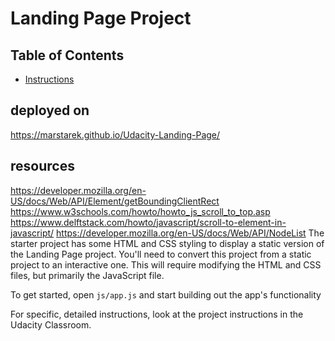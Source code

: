 # Landing Page Project

## Table of Contents

* [Instructions](#instructions)

## deployed on 
https://marstarek.github.io/Udacity-Landing-Page/
 ## resources
 https://developer.mozilla.org/en-US/docs/Web/API/Element/getBoundingClientRect
https://www.w3schools.com/howto/howto_js_scroll_to_top.asp
https://www.delftstack.com/howto/javascript/scroll-to-element-in-javascript/
https://developer.mozilla.org/en-US/docs/Web/API/NodeList
The starter project has some HTML and CSS styling to display a static version of the Landing Page project. You'll need to convert this project from a static project to an interactive one. This will require modifying the HTML and CSS files, but primarily the JavaScript file.

To get started, open `js/app.js` and start building out the app's functionality

For specific, detailed instructions, look at the project instructions in the Udacity Classroom.
